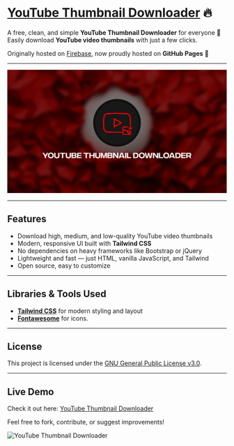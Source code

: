 # [YouTube Thumbnail Downloader](https://harsh98trivedi.github.io/YouTube-Thumbnail-Downloader) 🔥

A free, clean, and simple **YouTube Thumbnail Downloader** for everyone 🙂  
Easily download **YouTube video thumbnails** with just a few clicks.

Originally hosted on [Firebase](https://yt-thumbnail-downloader.firebaseapp.com), now proudly hosted on **GitHub Pages** 🚀

---

![YouTube Thumbnail Downloader](meta.jpg)

---

## Features

- Download high, medium, and low-quality YouTube video thumbnails
- Modern, responsive UI built with **Tailwind CSS**
- No dependencies on heavy frameworks like Bootstrap or jQuery
- Lightweight and fast — just HTML, vanilla JavaScript, and Tailwind
- Open source, easy to customize

---

## Libraries & Tools Used

- **[Tailwind CSS](https://tailwindcss.com/)** for modern styling and layout
- **[Fontawesome](https://fontawesome.com/)** for icons.

---

## License

This project is licensed under the [GNU General Public License v3.0](https://github.com/harsh98trivedi/YouTube-Thumbnail-Downloader/blob/master/LICENSE.md).

---

## Live Demo

Check it out here: [YouTube Thumbnail Downloader](https://harsh98trivedi.github.io/YouTube-Thumbnail-Downloader)

Feel free to fork, contribute, or suggest improvements!

![YouTube Thumbnail Downloader](https://img.shields.io/badge/YouTube-Thumbnail%20Downloader-red.svg)
